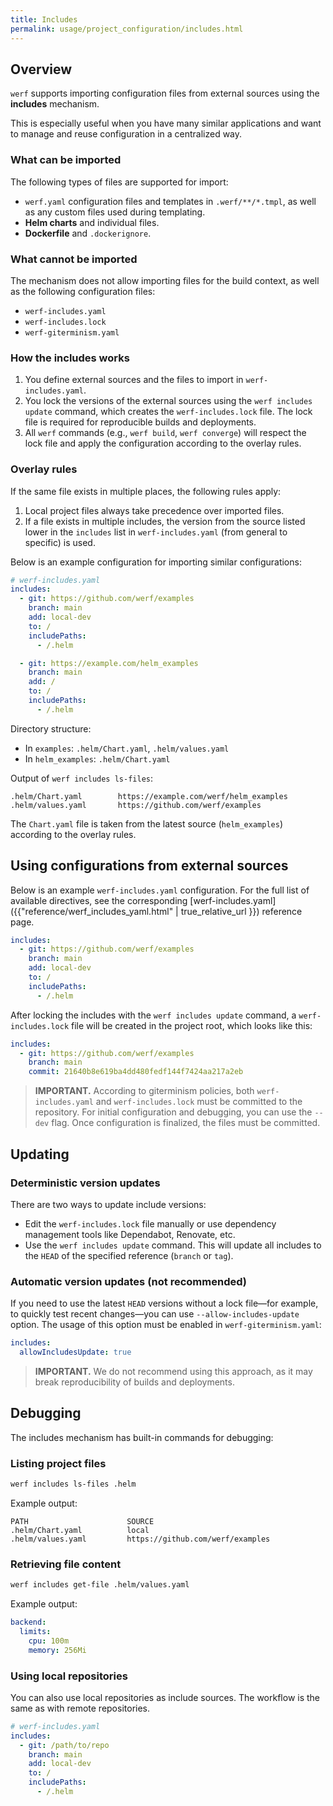 ```yaml
---
title: Includes
permalink: usage/project_configuration/includes.html
---
```


## Overview

`werf` supports importing configuration files from external sources using the **includes** mechanism.

This is especially useful when you have many similar applications and want to manage and reuse configuration in a centralized way.

### What can be imported

The following types of files are supported for import:

* `werf.yaml` configuration files and templates in `.werf/**/*.tmpl`, as well as any custom files used during templating.
* **Helm charts** and individual files.
* **Dockerfile** and `.dockerignore`.

### What cannot be imported

The mechanism does not allow importing files for the build context, as well as the following configuration files:

* `werf-includes.yaml`
* `werf-includes.lock`
* `werf-giterminism.yaml`

### How the includes works

1. You define external sources and the files to import in `werf-includes.yaml`.
2. You lock the versions of the external sources using the `werf includes update` command, which creates the `werf-includes.lock` file. The lock file is required for reproducible builds and deployments.
3. All `werf` commands (e.g., `werf build`, `werf converge`) will respect the lock file and apply the configuration according to the overlay rules.

### Overlay rules

If the same file exists in multiple places, the following rules apply:

1. Local project files always take precedence over imported files.
2. If a file exists in multiple includes, the version from the source listed lower in the `includes` list in `werf-includes.yaml` (from general to specific) is used.

Below is an example configuration for importing similar configurations:

```yaml
# werf-includes.yaml
includes:
  - git: https://github.com/werf/examples
    branch: main
    add: local-dev
    to: /
    includePaths:
      - /.helm

  - git: https://example.com/helm_examples
    branch: main
    add: /
    to: /
    includePaths:
      - /.helm
```

Directory structure:

* In `examples`: `.helm/Chart.yaml`, `.helm/values.yaml`
* In `helm_examples`: `.helm/Chart.yaml`

Output of `werf includes ls-files`:

```
.helm/Chart.yaml        https://example.com/werf/helm_examples
.helm/values.yaml       https://github.com/werf/examples
```

The `Chart.yaml` file is taken from the latest source (`helm_examples`) according to the overlay rules.

## Using configurations from external sources

Below is an example `werf-includes.yaml` configuration.
For the full list of available directives, see the corresponding [werf-includes.yaml]({{"reference/werf_includes_yaml.html" | true_relative_url }}) reference page.

```yaml
includes:
  - git: https://github.com/werf/examples
    branch: main
    add: local-dev
    to: /
    includePaths:
      - /.helm
```

After locking the includes with the `werf includes update` command, a `werf-includes.lock` file will be created in the project root, which looks like this:

```yaml
includes:
  - git: https://github.com/werf/examples
    branch: main
    commit: 21640b8e619ba4dd480fedf144f7424aa217a2eb
```

> **IMPORTANT.** According to giterminism policies, both `werf-includes.yaml` and `werf-includes.lock` must be committed to the repository. For initial configuration and debugging, you can use the `--dev` flag. Once configuration is finalized, the files must be committed.

## Updating

### Deterministic version updates

There are two ways to update include versions:

* Edit the `werf-includes.lock` file manually or use dependency management tools like Dependabot, Renovate, etc.
* Use the `werf includes update` command. This will update all includes to the `HEAD` of the specified reference (`branch` or `tag`).

### Automatic version updates (not recommended)

If you need to use the latest `HEAD` versions without a lock file—for example, to quickly test recent changes—you can use `--allow-includes-update` option. The usage of this option must be enabled in `werf-giterminism.yaml`:

```yaml
includes:
  allowIncludesUpdate: true
```

> **IMPORTANT.** We do not recommend using this approach, as it may break reproducibility of builds and deployments.

## Debugging

The includes mechanism has built-in commands for debugging:

### Listing project files

```bash
werf includes ls-files .helm
```

Example output:

```
PATH                      SOURCE
.helm/Chart.yaml          local
.helm/values.yaml         https://github.com/werf/examples
```

### Retrieving file content

```bash
werf includes get-file .helm/values.yaml
```

Example output:

```yaml
backend:
  limits:
    cpu: 100m
    memory: 256Mi
```

### Using local repositories

You can also use local repositories as include sources.
The workflow is the same as with remote repositories.

```yaml
# werf-includes.yaml
includes:
  - git: /path/to/repo
    branch: main
    add: local-dev
    to: /
    includePaths:
      - /.helm
```
